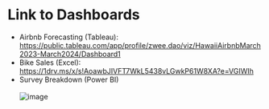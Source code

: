 # Link to Dashboards

- Airbnb Forecasting (Tableau): https://public.tableau.com/app/profile/zwee.dao/viz/HawaiiAirbnbMarch2023-March2024/Dashboard1
- Bike Sales (Excel): https://1drv.ms/x/s!AoawbJIVFT7WkL5438vLGwkP61W8XA?e=VGIWIh
- Survey Breakdown (Power BI)
\
\
![image](https://github.com/zweeangh/PortfolioProjects/assets/93295262/47f64b2b-26c8-482d-9159-79af2ec9979f)
